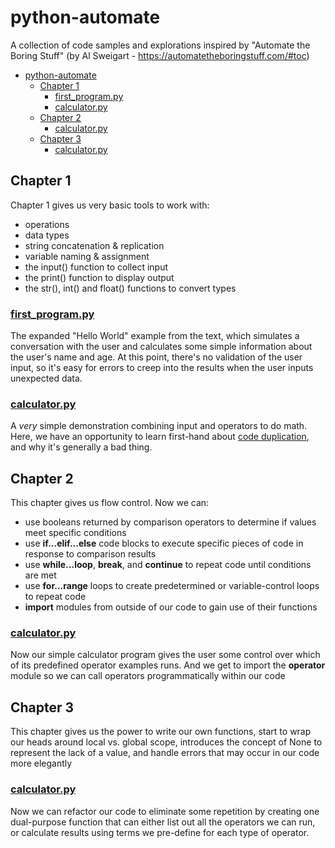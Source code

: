 python-automate
===============

A collection of code samples and explorations inspired by
"Automate the Boring Stuff" 
(by Al Sweigart - https://automatetheboringstuff.com/#toc)

- [python-automate](#python-automate)
  - [Chapter 1](#chapter-1)
    - [first_program.py](#first_programpy)
    - [calculator.py](#calculatorpy)
  - [Chapter 2](#chapter-2)
    - [calculator.py](#calculatorpy-1)
  - [Chapter 3](#chapter-3)
    - [calculator.py](#calculatorpy-2)

## Chapter 1
Chapter 1 gives us very basic tools to work with:
- operations
- data types
- string concatenation & replication
- variable naming & assignment
- the input() function to collect input
- the print() function to display output
- the str(), int() and float() functions to convert types
  
### [first_program.py](chapter_01/first_program.py) 

The expanded "Hello World" example from the text, which simulates a conversation
with the user and calculates some simple information about the user's name and age.
At this point, there's no validation of the user input, so it's easy for errors to
creep into the results when the user inputs unexpected data.

### [calculator.py](chapter_01/calculator.py) 

A _very_ simple demonstration combining input and operators to do math. 
Here, we have an opportunity to learn first-hand about [code duplication](https://en.wikipedia.org/wiki/Duplicate_code), and why it's generally a bad thing.

## Chapter 2
This chapter gives us flow control.  Now we can:
  - use booleans returned by comparison operators to determine if values meet specific conditions
  - use **if...elif...else** code blocks to execute specific pieces of code in response to comparison results
  - use **while...loop**, **break**, and **continue** to repeat code until conditions are met
  - use **for...range** loops to create predetermined or variable-control loops to repeat code 
  - **import** modules from outside of our code to gain use of their functions

### [calculator.py](chapter_02/calculator.py)

Now our simple calculator program gives the user some control over which of its predefined 
operator examples runs.  And we get to import the **operator** module so we can call
operators programmatically within our code

## Chapter 3
This chapter gives us the power to write our own functions, start to wrap our heads around
local vs. global scope, introduces the concept of None to represent the lack of a value,
and handle errors that may occur in our code more elegantly

### [calculator.py](chapter_03/calculator.py)

Now we can refactor our code to eliminate some repetition by creating one dual-purpose function
that can either list out all the operators we can run, or calculate results using terms
we pre-define for each type of operator.

